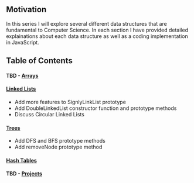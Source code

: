 ## Motivation

In this series I will explore several different data structures that are fundamental to Computer Science. In each section I have provided detailed explainations about each data structure as well as a coding implementation in JavaScript.

## Table of Contents

#### TBD - [Arrays](/Arrays/Arrays.md)

#### [Linked Lists](/Linked-Lists/LinkedLists.md)

- Add more features to SignlyLinkList prototype
- Add DoubleLinkedList constructor function and prototype methods
- Discuss Circular Linked Lists

#### [Trees](/Trees/Trees.md)

- Add DFS and BFS prototype methods
- Add removeNode prototype method

#### [Hash Tables](/Hash-Tables/HashTables.md)

#### TBD - [Projects](/Projects/Projects.md)
